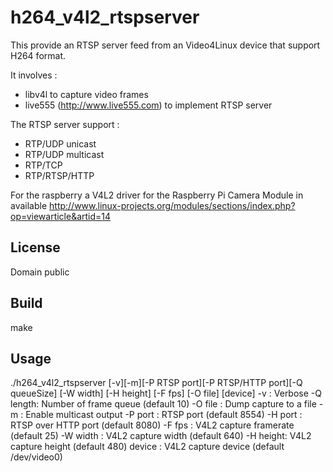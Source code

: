 h264_v4l2_rtspserver
====================

This provide an RTSP server feed from an Video4Linux device that support H264 format.

It involves :
- libv4l to capture video frames
- live555 (http://www.live555.com) to implement RTSP server

The RTSP server support :
- RTP/UDP unicast
- RTP/UDP multicast
- RTP/TCP
- RTP/RTSP/HTTP

For the raspberry a V4L2 driver for the Raspberry Pi Camera Module in available 
http://www.linux-projects.org/modules/sections/index.php?op=viewarticle&artid=14

License
-------
Domain public 

Build
-----
make

Usage
-----
./h264_v4l2_rtspserver [-v][-m][-P RTSP port][-P RTSP/HTTP port][-Q queueSize] [-W width] [-H height] [-F fps] [-O file] [device]
	 -v       : Verbose 
	 -Q length: Number of frame queue  (default 10)
	 -O file  : Dump capture to a file
	 -m       : Enable multicast output
	 -P port  : RTSP port (default 8554)
	 -H port  : RTSP over HTTP port (default 8080)
	 -F fps   : V4L2 capture framerate (default 25)
	 -W width : V4L2 capture width (default 640)
	 -H height: V4L2 capture height (default 480)
	 device   : V4L2 capture device (default /dev/video0)
